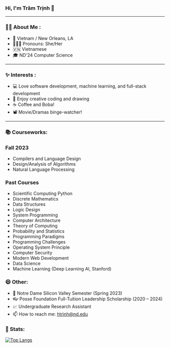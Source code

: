 ### Hi, I'm Trâm Trịnh 👋

---
### :woman_technologist: About Me :
- 🏡 Vietnam / New Orleans, LA
- 🙋🏻‍♀️ Pronouns: She/Her
- 🇻🇳 Vietnamese
- 🎓 ND'24 Computer Science

---
### ✨ Interests :
- 💻 Love software development, machine learning, and full-stack development
- 🎨 Enjoy creative coding and drawing
- ☕ Coffee and Boba!
- 📽 Movie/Dramas binge-watcher!

---
### 📚 Courseworks:
### Fall 2023
- Compilers and Language Design
- Design/Analysis of Algorithms
- Natural Language Processing

### Past Courses
- Scientific Computing Python
- Discrete Mathematics
- Data Structures
- Logic Design
- System Programming
- Computer Architecture
- Theory of Computing
- Probability and Statistics
- Programming Paradigms
- Programming Challenges
- Operating System Principle
- Computer Security
- Modern Web Development
- Data Science
- Machine Learning (Deep Learning AI, Stanford)

### 😄 Other:
- 🌱 Notre Dame Silicon Valley Semester (Spring 2023)
- 👓 Posse Foundation Full-Tuition Leadership Scholarship (2020 – 2024)
- 📈 Undergraduate Research Assistant
- 📫 How to reach me: htrinh@nd.edu


### 💪 Stats:
[![Top Langs](https://github-readme-stats.vercel.app/api/top-langs/?username=tram-tr&size_weight=0.2&count_weight=0.8)](https://github.com/anuraghazra/github-readme-stats)

<!--
**tram-tr/tram-tr** is a ✨ _special_ ✨ repository because its `README.md` (this file) appears on your GitHub profile.

Here are some ideas to get you started:

- 🔭 I’m currently working on ...
- 🌱 I’m currently learning ...
- 👯 I’m looking to collaborate on ...
- 🤔 I’m looking for help with ...
- 💬 Ask me about ...
- 📫 How to reach me: ...
- 😄 Pronouns: ...
- ⚡ Fun fact: ...
-->
